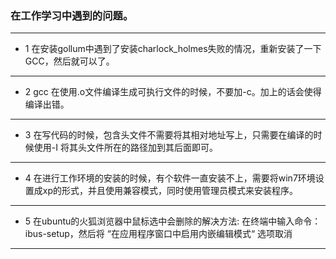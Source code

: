 ### 在工作学习中遇到的问题。


***


* 1 在安装gollum中遇到了安装charlock_holmes失败的情况，重新安装了一下GCC，然后就可以了。


***

* 2 gcc 在使用.o文件编译生成可执行文件的时候，不要加-c。加上的话会使得编译出错。

***

* 3 在写代码的时候，包含头文件不需要将其相对地址写上，只需要在编译的时候使用-I 将其头文件所在的路径加到其后面即可。

***

* 4 在进行工作环境的安装的时候，有个软件一直安装不上，需要将win7环境设置成xp的形式，并且使用兼容模式，同时使用管理员模式来安装程序。

***
* 5 在ubuntu的火狐浏览器中鼠标选中会删除的解决方法: 在终端中输入命令：ibus-setup，然后将 “在应用程序窗口中启用内嵌编辑模式“ 选项取消

***